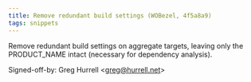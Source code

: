 ```yaml
---
title: Remove redundant build settings (WOBezel, 4f5a8a9)
tags: snippets
---
```


Remove redundant build settings on aggregate targets, leaving only the PRODUCT_NAME intact (necessary for dependency analysis).

Signed-off-by: Greg Hurrell &lt;greg@hurrell.net&gt;
